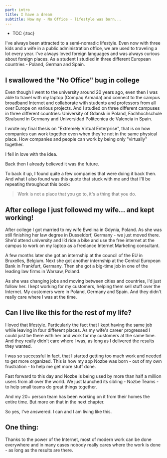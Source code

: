 ```yaml
---
part: intro
title: I have a dream
subtitle: How my - No Office - lifestyle was born...
---
```


* TOC
{:toc}

I've always been attracted to a semi-nomadic lifestyle. Even now with three kids and a wife in a public administration office, we are used to traveling a lot every year. I've always loved foreign languages and was always curious about foreign places. As a student I studied in three different European countries - Poland, German and Spain.

## I swallowed the "No Office" bug in college

Even though I went to the university around 20 years ago, even then I was able to travel with my laptop (Compaq Armada) and connect to the campus broadband Internet and collaborate with students and professors from all over Europe on various projects. And I studied on three different campuses in three different countries: University of Gdansk in Poland, Fachhochschule Stralsund in Germany and Universidad Politecnica de Valencia in Spain.

I wrote my final thesis on "Extremely Virtual Enterprise", that is on how companies can work together even when they're not in the same physical place. How companies and people can work by being only "virtually" together.

I fell in love with the idea.

Back then I already believed it was the future.

To back it up, I found quite a few companies that were doing it back then. And what I also found was this quote that stuck with me and that I'll be repeating throughout this book:

> Work is not a place that you go to, it's a thing that you do.

## After college I just followed my wife... and kept working!

After college I got married to my wife Ewelina in Gdynia, Poland. As she was still finishing her law degree in Dusseldorf, Germany - we just moved there. She’d attend university and I’d ride a bike and use the free internet at the campus to work on my laptop as a freelance Internet Marketing consultant.

A few months later she got an internship at the council of the EU in Bruxelles, Belgium. Next she got another internship at the Central European Bank in Frankfurt, Germany. Then she got a big-time job in one of the leading law firms in Warsaw, Poland.

As she was changing jobs and moving between cities and countries, I'd just follow her. I kept working for my customers, helping them sell stuff over the Internet. My customers were in Poland, Germany and Spain. And they didn't really care where I was at the time.

## Can I live like this for the rest of my life?

I loved that lifestyle. Particularly the fact that I kept having the same job while leaving in four different places. As my wife's career progressed I could just be there with her and work for my customers at the same time. And they really didn't care where I was, as long as I delivered the results they wanted.

I was so successful in fact, that I started getting too much work and needed to get more organized. This is how my app Nozbe was born - out of my own frustration - to help me get more stuff done.

Fast forward to this day and Nozbe is being used by more than half a million users from all over the world. We just launched its sibling - Nozbe Teams - to help small teams do great things together.

And my 20+ person team has been working on it from their homes the entire time. But more on that in the next chapter.

So yes, I've answered. I can and I am living like this.

## One thing:

Thanks to the power of the Internet, most of modern work can be done everywhere and in many cases nobody really cares where the work is done - as long as the results are there.

